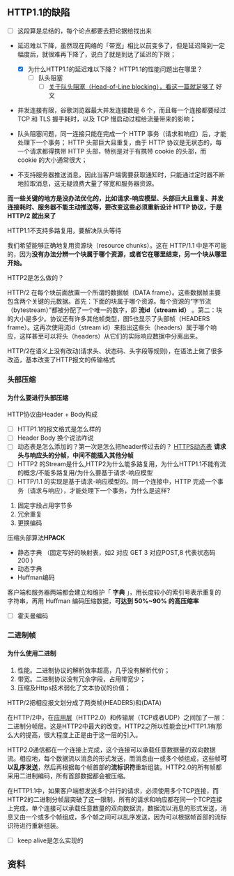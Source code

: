 ## HTTP1.1的缺陷

- [ ] 这段算是总结的，每个论点都要去把论据给找出来

* 延迟难以下降，虽然现在网络的「带宽」相比以前变多了，但是延迟降到一定幅度后，就很难再下降了，说白了就是到达了延迟的下限；

  - [X] 为什么HTTP1.1的延迟难以下降？ HTTP1.1的性能问题出在哪里？
    - [ ] 队头阻塞
      - [ ] [关于队头阻塞（Head-of-Line blocking），看这一篇就足够了](https://zhuanlan.zhihu.com/p/330300133)
        好文
* 并发连接有限，谷歌浏览器最大并发连接数是 6 个，而且每一个连接都要经过 TCP 和 TLS 握手耗时，以及 TCP 慢启动过程给流量带来的影响；
* 队头阻塞问题，同一连接只能在完成一个 HTTP 事务（请求和响应）后，才能处理下一个事务；
  HTTP 头部巨大且重复，由于 HTTP 协议是无状态的，每一个请求都得携带 HTTP 头部，特别是对于有携带 cookie 的头部，而 cookie 的大小通常很大；
* 不支持服务器推送消息，因此当客户端需要获取通知时，只能通过定时器不断地拉取消息，这无疑浪费大量了带宽和服务器资源。

**而一些关键的地方是没办法优化的，比如请求-响应模型、头部巨大且重复、并发连接耗时、服务器不能主动推送等，要改变这些必须重新设计 HTTP 协议，于是 HTTP/2 就出来了**

HTTP1.1不支持多路复用，要解决队头等待

我们希望能够正确地复用资源块（resource chunks）。这在 HTTP/1.1 中是不可能的，因为**没有办法分辨一个块属于哪个资源，或者它在哪里结束，另一个块从哪里开始。**

HTTP2是怎么做的？

HTTP/2 在每个块前面放置一个所谓的数据帧（DATA frame）。这些数据帧主要包含两个关键的元数据。首先：下面的块属于哪个资源。每个资源的“字节流（bytestream）”都被分配了一个唯一的数字，即 **流id（stream id）** 。第二：块的大小是多少。协议还有许多其他帧类型，图5也显示了头部帧（HEADERS frame）。这再次使用流id（stream id）来指出这些头（headers）属于哪个响应，这样甚至可以将头（headers）从它们的实际响应数据中分离出来。


HTTP/2在语义上没有改动(请求头、状态码、头字段等规则)，在语法上做了很多改造，基本改变了HTTP报文的传输格式

### 头部压缩

#### 为什么要进行头部压缩

HTTP协议由Header + Body构成

- [ ] HTTP1.1的报文格式是怎么样的
- [ ] Header Body 换个说法咋说
- [ ] 动态表是怎么添加的？第一次是怎么把header传过去的？
  [HTTPS动态表](https://segmentfault.com/q/1010000041490036/a-1020000041491855)
  **请求头与响应头的分帧，中间不能插入其他分帧**
- [ ] HTTP2 的Stream是什么,HTTP2为什么能多路复用，为什么HTTP1.1不能有流的概念/不能多路复用/为什么要基于请求-响应模型
- [ ] HTTP/1.1 的实现是基于请求-响应模型的。同一个连接中，HTTP 完成一个事务（请求与响应），才能处理下一个事务，为什么是这样?

1. 固定字段占用字节多
2. 冗余重复
3. 更换编码

压缩头部算法**HPACK**

* 静态字典 （固定写好的映射表，如2 对应 GET 3 对应POST,8 代表状态码200 )
* 动态字典
* Huffman编码

客户端和服务器两端都会建立和维护「 **字典** 」，用长度较小的索引号表示重复的字符串，再用 Huffman 编码压缩数据，**可达到 50%~90% 的高压缩率**

- [ ] 霍夫曼编码

### 二进制帧

#### 为什么使用二进制

1. 性能。二进制协议的解析效率超高，几乎没有解析代价；
2. 带宽。二进制协议没有冗余字段，占用带宽少；
3. 压缩及Https技术弱化了文本协议的价值；

HTTP/2把相应报文划分成了两类帧(HEADERS)和(DATA)

在HTTP/2中，在[应用层](https://so.csdn.net/so/search?q=%E5%BA%94%E7%94%A8%E5%B1%82&spm=1001.2101.3001.7020)（HTTP2.0）和传输层（TCP或者UDP）之间加了一层：二进制分帧层。这是HTTP2中最大的改变。HTTP2之所以性能会比HTTP1.1有那么大的提高，很大程度上正是由于这一层的引入。

HTTP2.0通信都在一个连接上完成，这个连接可以承载任意数据量的双向数据流。相应地，每个数据流以消息的形式发送，而消息由一或多个帧组成，这些帧**可以乱序发送**，然后再根据每个帧首部的**流标识符**重新组装。HTTP2.0的所有帧都采用二进制编码，所有首部数据都会被压缩。

在HTTP1.1中，如果客户端想发送多个并行的请求，必须使用多个TCP连接，而HTTP2的二进制分帧层突破了这一限制，所有的请求和响应都在同一个TCP连接上完成，单个连接可以承载任意数量的双向数据流，数据流以消息的形式发送，消息又由一个或多个帧组成，多个帧之间可以乱序发送，因为可以根据帧首部的流标识符进行重新组装。

- [ ] keep alive是怎么实现的

## 资料
